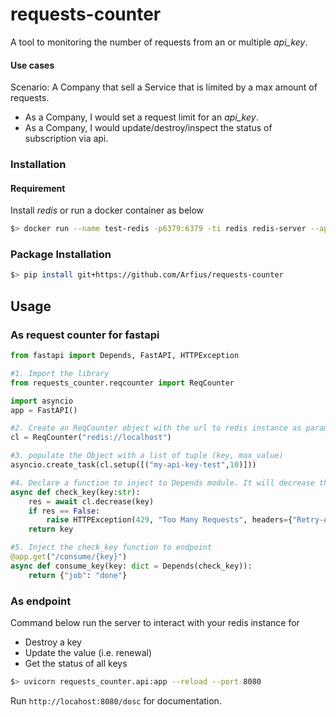 # requests-counter

A tool to monitoring the number of requests from an or multiple _api_key_.


#### Use cases
Scenario: A Company that sell a Service that is limited by a max amount of requests.

- As a Company, I would set a request limit for an _api_key_.
- As a Company, I would update/destroy/inspect the status of subscription via api.

### Installation

#### Requirement

 Install *redis* or run a docker container as below

```bash
$> docker run --name test-redis -p6379:6379 -ti redis redis-server --appendonly yes
```

### Package Installation

```bash
$> pip install git+https://github.com/Arfius/requests-counter
```



## Usage

### As request counter for fastapi

```python
from fastapi import Depends, FastAPI, HTTPException

#1. Import the library
from requests_counter.reqcounter import ReqCounter

import asyncio
app = FastAPI()

#2. Create an ReqCounter object with the url to redis instance as parameter
cl = ReqCounter("redis://localhost")

#3. populate the Object with a list of tuple (key, max_value)
asyncio.create_task(cl.setup([("my-api-key-test",10)]))

#4. Declare a function to inject to Depends module. It will decrease the max_value for each request. It will raise a 429 HTTPException when max_value is 0.
async def check_key(key:str):
    res = await cl.decrease(key)
    if res == False:
        raise HTTPException(429, "Too Many Requests", headers={"Retry-After": "renew subscription"})
    return key

#5. Inject the check_key function to endpoint
@app.get("/consume/{key}")
async def consume_key(key: dict = Depends(check_key)):
    return {"job": "done"}
```

### As endpoint 

Command below run the server to interact with your redis instance for

- Destroy a key
- Update the value (i.e. renewal)
- Get the status of all keys


```bash
$> uvicorn requests_counter.api:app --reload --port 8080
```

Run `http://locahost:8080/dosc` for documentation.
